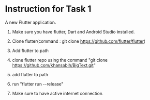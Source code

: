 # Instruction for Task 1

A new Flutter application.

1. Make sure you have flutter, Dart and Android Studio installed.

2. Clone flutter(command : git clone https://github.com/flutter/flutter)

3. Add flutter to path

4. clone flutter repo using the command "git clone <https://github.com/khansabih/BigText.git>"

5. add flutter to path

6. run "flutter run --release"

7. Make sure to have active internet connection.

